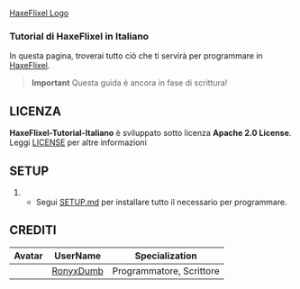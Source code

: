 [HaxeFlixel Logo](https://github.com/RonyxDumb/HaxeFlixel-Tutorial-Italiano/blob/main/assets/logo.png)

### Tutorial di HaxeFlixel in Italiano 
In questa pagina, troverai tutto ciò che ti servirà per programmare in [HaxeFlixel](https://haxeflixel.com).

> **Important**
> Questa guida è ancora in fase di scrittura!

## LICENZA
**HaxeFlixel-Tutorial-Italiano** è sviluppato sotto licenza **Apache 2.0 License**.
Leggi [LICENSE](./LICENZE) per altre informazioni

## SETUP 
1) - Segui [SETUP.md](./SETUP.md) per installare tutto il necessario per programmare.

## CREDITI
| Avatar | UserName | Specialization |
| ------ | -------- | -------------- |
| [](https://avatars.githubusercontent.com/u/104029827?v=4) | [RonyxDumb](https://avatars.githubusercontent.com/u/104029827?v=4) | Programmatore, Scrittore |
